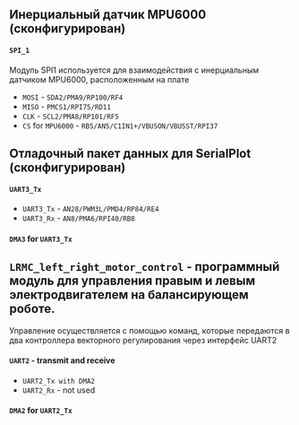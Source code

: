 ## Инерциальный датчик MPU6000 (сконфигурирован)

#### `SPI_1`
Модуль SPI1 используется для взаимодействия с инерциальным датчиком MPU6000, расположенным на плате

- `MOSI` - `SDA2/PMA9/RP100/RF4`
- `MISO` - `PMCS1/RPI75/RD11`
- `CLK` - `SCL2/PMA8/RP101/RF5`
- `CS` for `MPU6000` - `RB5/AN5/C1IN1+/VBUSON/VBUSST/RPI37`

## Отладочный пакет данных для SerialPlot (сконфигурирован)

#### `UART3_Tx`

- `UART3_Tx` - `AN28/PWM3L/PMD4/RP84/RE4`
- `UART3_Rx` - `AN8/PMA6/RPI40/RB8`

#### `DMA3` for `UART3_Tx`


## `LRMC_left_right_motor_control` - программный модуль для управления правым и левым электродвигателем на балансирующем роботе. 
Управление осуществляется с помощью команд, которые передаются в два контроллера векторного регулирования через интерфейс UART2

#### `UART2` - transmit and receive

 - `UART2_Tx with DMA2`
 - `UART2_Rx` - not used

#### `DMA2` for `UART2_Tx`